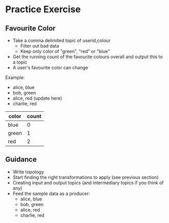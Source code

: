# Practice Exercise
## Favourite Color

- Take a comma delimited topic of userid,colour
  - Filter out bad data
  - Keep only color of "green", "red" or "blue"
- Get the running count of the favourite colours overall and output this to a topic
- A user's favourite color can change

Example:   
- alice, blue
- bob, green
- alice, red (update here)
- charlie, red

| color | count |
|-------|-------|
|blue   |   0   |
| green |   1   |
|red    |   2   |

## Guidance 

- Write topology
- Start finding the right transformations to apply (see previous section)
- Creating input and output topics (and intermediary topics if you think
of any)
- Feed the sample data as a producer:
    - alice, blue
    - bob, green
    - alice, red 
    - charlie, red